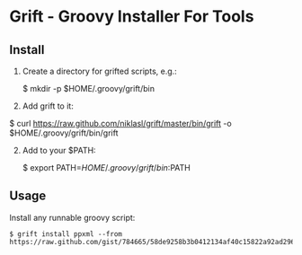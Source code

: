 Grift - Groovy Installer For Tools
========================================================================

## Install ##

1. Create a directory for grifted scripts, e.g.:

    $ mkdir -p $HOME/.groovy/grift/bin

2. Add grift to it:

  $ curl https://raw.github.com/niklasl/grift/master/bin/grift -o $HOME/.groovy/grift/bin/grift

2. Add to your $PATH:

    $ export PATH=$HOME/.groovy/grift/bin:$PATH

## Usage ##

Install any runnable groovy script:

    $ grift install ppxml --from https://raw.github.com/gist/784665/58de9258b3b0412134af40c15822a92ad29641aa/ppxml

